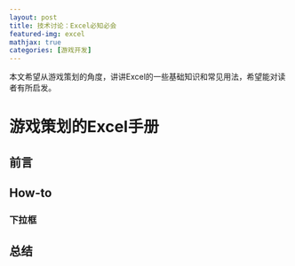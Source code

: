 ```yaml
---
layout: post
title: 技术讨论：Excel必知必会
featured-img: excel
mathjax: true
categories: [游戏开发]
---
```


本文希望从游戏策划的角度，讲讲Excel的一些基础知识和常见用法，希望能对读者有所启发。


# 游戏策划的Excel手册


## 前言


## How-to


### 下拉框


## 总结
